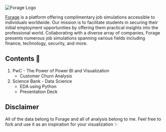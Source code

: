 ![Forage Logo](https://assets-global.website-files.com/639c5cce6e1e4e02b0b2fae0/64a51bb4cba4950b254fcd69_Navy%20Wide%20Logo@2x%20%281%29.png)

[Forage](www.theforage.com) is a platform offering complimentary job simulations accessible to individuals worldwide. Our mission is to facilitate students in securing their initial employment opportunities by offering them practical insights into the professional world. Collaborating with a diverse array of companies, Forage presents numerous job simulations spanning various fields including finance, technology, security, and more.

## Contents 🚀
1. PwC - The Power of Power BI and Visualization
    * Customer Churn Analysis
2. Science Bank - Data Science
    * EDA using Python
    * Presentation Deck

## Disclaimer
All of the data belong to Forage and all of analysis belong to me. Feel free to fork and use it as an inspiration for your visualization ✨

